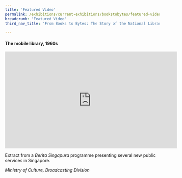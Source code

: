 ```yaml
---
title: 'Featured Video'
permalink: /exhibitions/current-exhibitions/bookstobytes/featured-video/
breadcrumb: 'Featured Video'
third_nav_title: 'From Books to Bytes: The Story of the National Library'

---
```



#### The mobile library, 1960s

<iframe width="560" height="315" src="https://www.youtube.com/embed/SPb79aI6quk" frameborder="0" allow="accelerometer; autoplay; encrypted-media; gyroscope; picture-in-picture" allowfullscreen></iframe>

Extract from a _Berita Singapura_ programme presenting several new public services in Singapore.

_Ministry of Culture, Broadcasting Division_

